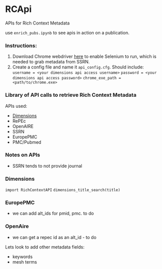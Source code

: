 # RCApi
APIs for Rich Context Metadata

use `enrich_pubs.ipynb` to see apis in action on a publication.

### Instructions:
1. Download Chrome webdriver [here](https://chromedriver.chromium.org/downloads) to enable Selenium to run, which is needed to grab metadata from SSRN.
2. Create a config file and name it `api_config.cfg`. Should include:
`username = <your dimensions api access username>`
`password = <your dimensions api access password>`
`chrome_exe_path = <path/to/chrome.exe>`

### Library of API calls to retrieve Rich Context Metadata

APIs used:
* [Dimensions](https://docs.dimensions.ai/dsl/api.html)
* RePEc
* OpenAIRE
* SSRN
* EuropePMC
* PMC/Pubmed


### Notes on APIs
* SSRN tends to not provide journal

### Dimensions
`import RichContextAPI`
`dimensions_title_search(title)`

### EuropePMC
- we can add alt_ids for pmid, pmc. to do

### OpenAire
- we can get a repec id as an alt_id - to do

Lets look to add other metadata fields:
* keywords
* mesh terms